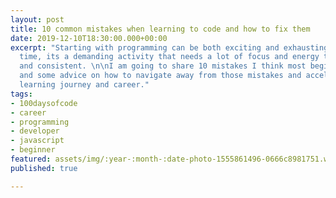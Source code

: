 ```yaml
---
layout: post
title: 10 common mistakes when learning to code and how to fix them
date: 2019-12-10T18:30:00.000+00:00
excerpt: "Starting with programming can be both exciting and exhausting at the same
  time, its a demanding activity that needs a lot of focus and energy to do it correct
  and consistent. \n\nI am going to share 10 mistakes I think most beginners make
  and some advice on how to navigate away from those mistakes and accelerate your
  learning journey and career."
tags:
- 100daysofcode
- career
- programming
- developer
- javascript
- beginner
featured: assets/img/:year-:month-:date-photo-1555861496-0666c8981751.webp
published: true

---
```

